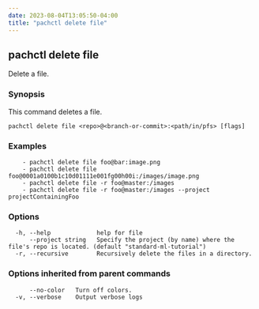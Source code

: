 ```yaml
---
date: 2023-08-04T13:05:50-04:00
title: "pachctl delete file"
---
```


## pachctl delete file

Delete a file.

### Synopsis

This command deletes a file.

```
pachctl delete file <repo>@<branch-or-commit>:<path/in/pfs> [flags]
```

### Examples

```
	- pachctl delete file foo@bar:image.png 
	- pachctl delete file foo@0001a0100b1c10d01111e001fg00h00i:/images/image.png 
	- pachctl delete file -r foo@master:/images 
	- pachctl delete file -r foo@master:/images --project projectContainingFoo 

```

### Options

```
  -h, --help             help for file
      --project string   Specify the project (by name) where the file's repo is located. (default "standard-ml-tutorial")
  -r, --recursive        Recursively delete the files in a directory.
```

### Options inherited from parent commands

```
      --no-color   Turn off colors.
  -v, --verbose    Output verbose logs
```

